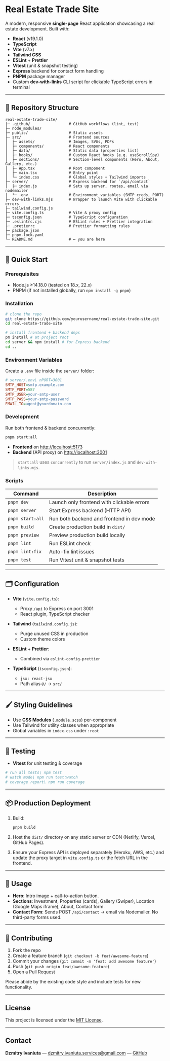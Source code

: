 # Real Estate Trade Site

A modern, responsive **single-page** React application showcasing a real estate development. Built with:

* **React** (v19.1.0)
* **TypeScript**
* **Vite** (v7.x)
* **Tailwind CSS**
* **ESLint** + **Prettier**
* **Vitest** (unit & snapshot testing)
* **Express** backend for contact form handling
* **PNPM** package manager
* Custom **dev-with-links** CLI script for clickable TypeScript errors in terminal

---

## 📁 Repository Structure

```
real-estate-trade-site/
├─ .github/                 # GitHub workflows (lint, test)
├─ node_modules/
├─ public/                  # Static assets
├─ src/                     # Frontend sources
│  ├─ assets/               # Images, SVGs, PDFs
│  ├─ components/           # React components
│  ├─ data/                 # Static data (properties list)
│  ├─ hooks/                # Custom React hooks (e.g. useScrollSpy)
│  ├─ sections/             # Section-level components (Hero, About, Gallery, etc.)
│  ├─ App.tsx               # Root component
│  ├─ main.tsx              # Entry point
│  └─ index.css             # Global styles + Tailwind imports
├─ server/                  # Express backend for `/api/contact`
│  ├─ index.js              # Sets up server, routes, email via nodemailer
│  └─ .env                  # Environment variables (SMTP creds, PORT)
├─ dev-with-links.mjs       # Wrapper to launch Vite with clickable errors
├─ tailwind.config.js
├─ vite.config.ts           # Vite & proxy config
├─ tsconfig.json            # TypeScript configuration
├─ .eslintrc.cjs            # ESLint rules + Prettier integration
├─ .pretierrc               # Prettier formatting rules
├─ package.json
├─ pnpm-lock.yaml
└─ README.md                # ← you are here
```

---

## 🚀 Quick Start

### Prerequisites

* Node.js ≥14.18.0 (tested on 18.x, 22.x)
* PNPM (if not installed globally, run `npm install -g pnpm`)

### Installation

```bash
# clone the repo
git clone https://github.com/yourusername/real-estate-trade-site.git
cd real-estate-trade-site

# install frontend + backend deps
pm install # at project root
cd server && npm install # for Express backend
cd ..
```

### Environment Variables

Create a `.env` file inside the `server/` folder:

```ini
# server/.env\ nPORT=3001
SMTP_HOST=smtp.example.com
SMTP_PORT=587
SMTP_USER=your-smtp-user
SMTP_PASS=your-smtp-password
EMAIL_TO=agent@yourdomain.com
```

### Development

Run both frontend & backend concurrently:

```bash
pnpm start:all
```

* **Frontend** on [http://localhost:5173](http://localhost:5173)
* **Backend** (API proxy) on [http://localhost:3001](http://localhost:3001)

> `start:all` uses `concurrently` to run `server/index.js` and `dev-with-links.mjs`.

### Scripts

| Command          | Description                                |
| ---------------- | ------------------------------------------ |
| `pnpm dev`       | Launch only frontend with clickable errors |
| `pnpm server`    | Start Express backend (HTTP API)           |
| `pnpm start:all` | Run both backend and frontend in dev mode  |
| `pnpm build`     | Create production build in `dist/`         |
| `pnpm preview`   | Preview production build locally           |
| `pnpm lint`      | Run ESLint check                           |
| `pnpm lint:fix`  | Auto-fix lint issues                       |
| `pnpm test`      | Run Vitest unit & snapshot tests           |

---

## 🗂 Configuration

* **Vite** (`vite.config.ts`):

    * Proxy `/api` to Express on port 3001
    * React plugin, TypeScript checker

* **Tailwind** (`tailwind.config.js`):

    * Purge unused CSS in production
    * Custom theme colors

* **ESLint** + **Prettier**:

    * Combined via `eslint-config-prettier`

* **TypeScript** (`tsconfig.json`):

    * `jsx: react-jsx`
    * Path alias `@/` → `src/`

---

## 🖌️ Styling Guidelines

* Use **CSS Modules** (`.module.scss`) per-component
* Use Tailwind for utility classes when appropriate
* Global variables in `index.css` under `:root`

---

## 🧪 Testing

* **Vitest** for unit testing & coverage

```bash
# run all tests\ npm test
# watch mode\ npm run test:watch
# coverage report\ npm run coverage
```

---

## 📦 Production Deployment

1. Build:

   ```bash
   pnpm build
   ```
2. Host the `dist/` directory on any static server or CDN (Netlify, Vercel, GitHub Pages).
3. Ensure your Express API is deployed separately (Heroku, AWS, etc.) and update the proxy target in `vite.config.ts` or the fetch URL in the frontend.

---

## 📖 Usage

* **Hero**: Intro image + call-to-action button.
* **Sections**: Investment, Properties (cards), Gallery (Swiper), Location (Google Maps iframe), About, Contact form.
* **Contact Form**: Sends POST `/api/contact` → email via Nodemailer. No third-party forms used.

---

## 🤝 Contributing

1. Fork the repo
2. Create a feature branch (`git checkout -b feat/awesome-feature`)
3. Commit your changes (`git commit -m 'feat: add awesome feature'`)
4. Push (`git push origin feat/awesome-feature`)
5. Open a Pull Request

Please abide by the existing code style and include tests for new functionality.

---


## License

This project is licensed under the [MIT License](LICENSE).

---

## Contact

**Dzmitry Ivaniuta** — [dzmitry.ivaniuta.services@gmail.com](mailto:dzmitry.ivaniuta.services@gmail.com) — [GitHub](https://github.com/DimitryIvaniuta)
